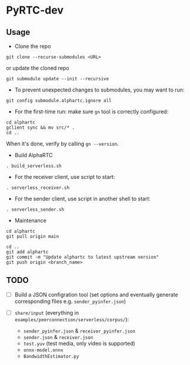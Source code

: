 # PyRTC-dev

## Usage
- Clone the repo
```shell
git clone --recurse-submodules <URL>
```
or update the cloned repo
```shell
git submodule update --init --recursive
```

- To prevent unexpected changes to submodules, you may want to run:
```shell
git config submodule.alphartc.ignore all
```

- For the first-time run: make sure `gn` tool is correctly configured: 
```shell
cd alphartc
gclient sync && mv src/* .
cd ..
```
When it's done, verify by calling `gn --version`.

- Build AlphaRTC
```shell
. build_serverless.sh
```

- For the receiver client, use script to start:
```shell
. serverless_receiver.sh
```

- For the sender client, use script in another shell to start:
```shell
. serverless_sender.sh
```

- Maintenance
```shell
cd alphartc
git pull origin main

cd ..
git add alphartc
git commit -m "Update alphartc to latest upstream version"
git push origin <branch_name>
```

## TODO
- [ ] Build a JSON configration tool (set options and eventually generate corresponding files e.g. `sender_pyinfer.json`)

- [ ] `share/input` (everything in `examples/peerconnection/serverless/corpus/`):
    - `sender_pyinfer.json` & `receiver_pyinfer.json`
    - `sender.json` & `receiver.json`
    - `test.yuv` (test media, only video is supported)
    - `onnx-model.onnx`
    - `BandwidthEstimator.py`